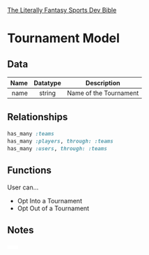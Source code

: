 [The Literally Fantasy Sports Dev Bible](https://github.com/mharr171/The-Literally-Fantasy-Sports-Dev-Bible)

# Tournament Model

## Data

| Name | Datatype | Description |
| ---:|:---:| --- |
| name | string | Name of the Tournament |

##  Relationships

```ruby
has_many :teams
has_many :players, through: :teams
has_many :users, through: :teams
```

## Functions

User can...

+ Opt Into a Tournament
+ Opt Out of a Tournament

## Notes

![...](../../resources/ellipsis.gif)
